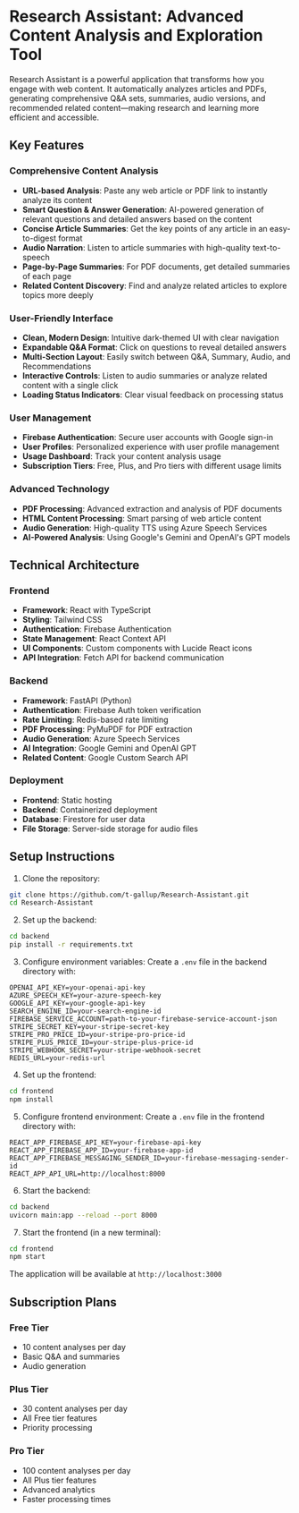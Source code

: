 # Research Assistant: Advanced Content Analysis and Exploration Tool

Research Assistant is a powerful application that transforms how you engage with web content. It automatically analyzes articles and PDFs, generating comprehensive Q&A sets, summaries, audio versions, and recommended related content—making research and learning more efficient and accessible.

## Key Features

### Comprehensive Content Analysis
- **URL-based Analysis**: Paste any web article or PDF link to instantly analyze its content
- **Smart Question & Answer Generation**: AI-powered generation of relevant questions and detailed answers based on the content
- **Concise Article Summaries**: Get the key points of any article in an easy-to-digest format
- **Audio Narration**: Listen to article summaries with high-quality text-to-speech
- **Page-by-Page Summaries**: For PDF documents, get detailed summaries of each page
- **Related Content Discovery**: Find and analyze related articles to explore topics more deeply

### User-Friendly Interface
- **Clean, Modern Design**: Intuitive dark-themed UI with clear navigation
- **Expandable Q&A Format**: Click on questions to reveal detailed answers
- **Multi-Section Layout**: Easily switch between Q&A, Summary, Audio, and Recommendations
- **Interactive Controls**: Listen to audio summaries or analyze related content with a single click
- **Loading Status Indicators**: Clear visual feedback on processing status

### User Management
- **Firebase Authentication**: Secure user accounts with Google sign-in
- **User Profiles**: Personalized experience with user profile management
- **Usage Dashboard**: Track your content analysis usage
- **Subscription Tiers**: Free, Plus, and Pro tiers with different usage limits

### Advanced Technology
- **PDF Processing**: Advanced extraction and analysis of PDF documents
- **HTML Content Processing**: Smart parsing of web article content
- **Audio Generation**: High-quality TTS using Azure Speech Services
- **AI-Powered Analysis**: Using Google's Gemini and OpenAI's GPT models

## Technical Architecture

### Frontend
- **Framework**: React with TypeScript
- **Styling**: Tailwind CSS
- **Authentication**: Firebase Authentication
- **State Management**: React Context API
- **UI Components**: Custom components with Lucide React icons
- **API Integration**: Fetch API for backend communication

### Backend
- **Framework**: FastAPI (Python)
- **Authentication**: Firebase Auth token verification
- **Rate Limiting**: Redis-based rate limiting
- **PDF Processing**: PyMuPDF for PDF extraction
- **Audio Generation**: Azure Speech Services
- **AI Integration**: Google Gemini and OpenAI GPT
- **Related Content**: Google Custom Search API

### Deployment
- **Frontend**: Static hosting
- **Backend**: Containerized deployment
- **Database**: Firestore for user data
- **File Storage**: Server-side storage for audio files

## Setup Instructions

1. Clone the repository:
```bash
git clone https://github.com/t-gallup/Research-Assistant.git
cd Research-Assistant
```

2. Set up the backend:
```bash
cd backend
pip install -r requirements.txt
```

3. Configure environment variables:
Create a `.env` file in the backend directory with:
```
OPENAI_API_KEY=your-openai-api-key
AZURE_SPEECH_KEY=your-azure-speech-key
GOOGLE_API_KEY=your-google-api-key
SEARCH_ENGINE_ID=your-search-engine-id
FIREBASE_SERVICE_ACCOUNT=path-to-your-firebase-service-account-json
STRIPE_SECRET_KEY=your-stripe-secret-key
STRIPE_PRO_PRICE_ID=your-stripe-pro-price-id
STRIPE_PLUS_PRICE_ID=your-stripe-plus-price-id
STRIPE_WEBHOOK_SECRET=your-stripe-webhook-secret
REDIS_URL=your-redis-url
```

4. Set up the frontend:
```bash
cd frontend
npm install
```

5. Configure frontend environment:
Create a `.env` file in the frontend directory with:
```
REACT_APP_FIREBASE_API_KEY=your-firebase-api-key
REACT_APP_FIREBASE_APP_ID=your-firebase-app-id
REACT_APP_FIREBASE_MESSAGING_SENDER_ID=your-firebase-messaging-sender-id
REACT_APP_API_URL=http://localhost:8000
```

6. Start the backend:
```bash
cd backend
uvicorn main:app --reload --port 8000
```

7. Start the frontend (in a new terminal):
```bash
cd frontend
npm start
```

The application will be available at `http://localhost:3000`

## Subscription Plans

### Free Tier
- 10 content analyses per day
- Basic Q&A and summaries
- Audio generation

### Plus Tier
- 30 content analyses per day
- All Free tier features
- Priority processing

### Pro Tier
- 100 content analyses per day
- All Plus tier features
- Advanced analytics
- Faster processing times
